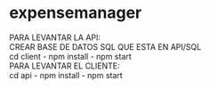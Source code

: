 # expensemanager
 
PARA LEVANTAR LA API:<br/>
CREAR BASE DE DATOS SQL QUE ESTA EN API/SQL<br/>
cd client - npm install - npm start <br/>
PARA LEVANTAR EL CLIENTE:<br/>
cd api - npm install - npm start
